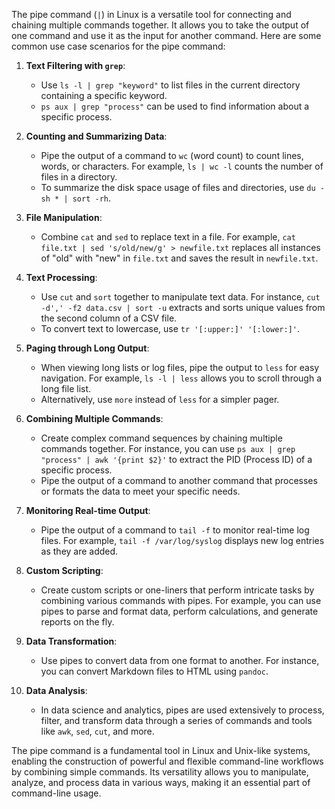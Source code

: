 The pipe command (`|`) in Linux is a versatile tool for connecting and chaining multiple commands together. It allows you to take the output of one command and use it as the input for another command. Here are some common use case scenarios for the pipe command:

1. **Text Filtering with `grep`**:
   - Use `ls -l | grep "keyword"` to list files in the current directory containing a specific keyword.
   - `ps aux | grep "process"` can be used to find information about a specific process.

2. **Counting and Summarizing Data**:
   - Pipe the output of a command to `wc` (word count) to count lines, words, or characters. For example, `ls | wc -l` counts the number of files in a directory.
   - To summarize the disk space usage of files and directories, use `du -sh * | sort -rh`.

3. **File Manipulation**:
   - Combine `cat` and `sed` to replace text in a file. For example, `cat file.txt | sed 's/old/new/g' > newfile.txt` replaces all instances of "old" with "new" in `file.txt` and saves the result in `newfile.txt`.

4. **Text Processing**:
   - Use `cut` and `sort` together to manipulate text data. For instance, `cut -d',' -f2 data.csv | sort -u` extracts and sorts unique values from the second column of a CSV file.
   - To convert text to lowercase, use `tr '[:upper:]' '[:lower:]'`.

5. **Paging through Long Output**:
   - When viewing long lists or log files, pipe the output to `less` for easy navigation. For example, `ls -l | less` allows you to scroll through a long file list.
   - Alternatively, use `more` instead of `less` for a simpler pager.

6. **Combining Multiple Commands**:
   - Create complex command sequences by chaining multiple commands together. For instance, you can use `ps aux | grep "process" | awk '{print $2}'` to extract the PID (Process ID) of a specific process.
   - Pipe the output of a command to another command that processes or formats the data to meet your specific needs.

7. **Monitoring Real-time Output**:
   - Pipe the output of a command to `tail -f` to monitor real-time log files. For example, `tail -f /var/log/syslog` displays new log entries as they are added.

8. **Custom Scripting**:
   - Create custom scripts or one-liners that perform intricate tasks by combining various commands with pipes. For example, you can use pipes to parse and format data, perform calculations, and generate reports on the fly.

9. **Data Transformation**:
   - Use pipes to convert data from one format to another. For instance, you can convert Markdown files to HTML using `pandoc`.

10. **Data Analysis**:
    - In data science and analytics, pipes are used extensively to process, filter, and transform data through a series of commands and tools like `awk`, `sed`, `cut`, and more.

The pipe command is a fundamental tool in Linux and Unix-like systems, enabling the construction of powerful and flexible command-line workflows by combining simple commands. Its versatility allows you to manipulate, analyze, and process data in various ways, making it an essential part of command-line usage.